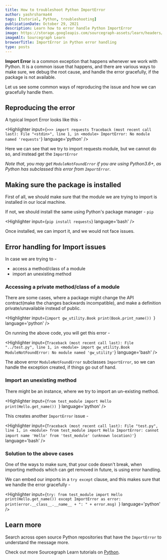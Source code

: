 ```yaml
---
title: How to troubleshoot Python ImportError
author: yashrsharma44
tags: [tutorial, Python, troubleshooting]
publicationDate: October 29, 2021
description: Learn how to error handle Python ImportError
image: https://storage.googleapis.com/sourcegraph-assets/learn/headers/sourcegraph-learn-header.png
imageAlt: Sourcegraph Learn
browserTitle: ImportError in Python error handling
type: posts
---
```


**Import Error** is a common exception that happens whenever we work with Python. It is a common issue that happens, and there are various ways to make sure, we debug the root cause, and handle the error gracefully, if the package is not available.

Let us see some common ways of reproducing the issue and how we can gracefully handle them.

## Reproducing the error

A typical Import Error looks like this - 

<Highlighter
input={`>>> import requests
Traceback (most recent call last):
  File "<stdin>", line 1, in <module>
ImportError: No module named 'requests'`}
language='python'
/>

Here we can see that we try to import requests module, but we cannot do so, and instead get the `ImportError`

_Note that, you may get `ModuleNotFoundError` if you are using Python3.6+, as Python has subclassed this error from `ImportError`._

## Making sure the package is installed

First of all, we should make sure that the module we are trying to import is installed in our local machine.

If not, we should install the same using Python's package manager - `pip`

<Highlighter
input={`pip install requests`}
language='bash'
/>

Once installed, we can import it, and we would not face issues.

## Error handling for Import issues

In case we are trying to - 
*  access a method/class of a module
*  import an unexisting method

### Accessing a private method/class of a module

There are some cases, where a package might change the API contract(make the changes backwards incompatible), and make a definition private/unavailable instead of public. 

<Highlighter
input={`import gw_utility.Book
print(Book.print_name())
`}
language='python'
/>

On running the above code, you will get this error - 

<Highlighter
input={`Traceback (most recent call last):
  File "../test.py", line 1, in <module>
    import gw_utility.Book
ModuleNotFoundError: No module named 'gw_utility'`}
language='bash'
/>

The above error `ModuleNotFoundError` subclasses `ImportError`, so we can handle the exception created, if things go out of hand.

### Import an unexisting method

There might be an instance, where we try to import an un-existing method.

<Highlighter
input={`from test_module import Hello
print(Hello.get_name())
`}
language='python'
/>

This creates another `ImportError` issue - 

<Highlighter
input={`Traceback (most recent call last):
  File "test.py", line 1, in <module>
    from test_module import Hello
ImportError: cannot import name 'Hello' from 'test_module' (unknown location)'`}
language='bash'
/>

### Solution to the above cases

One of the ways to make sure, that your code doesn't break, when importing methods which can get removed in future, is using error handling.

We can embed our imports in a `try except` clause, and this makes sure that we handle the error gracefully - 


<Highlighter
input={`try:
    from test_module import Hello
    print(Hello.get_name())
except ImportError as error:
    print(error.__class__.__name__ + ": " + error.msg)
`}
language='python'
/>

## Learn more

Search across open source Python repositories that have the `ImportError` to understand the message more.

<SourcegraphSearch query="ImportError" patternType="literal"/>

Check out more Sourcegraph Learn tutorials on [Python](https://learn.sourcegraph.com/tags/python).
